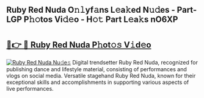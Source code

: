 ## Ruby Red Nuda O𝚗𝚕yf𝚊ns L𝚎a𝚔ed N𝚞𝚍es - Part-LGP P𝚑𝚘tos Vi𝚍𝚎o - H𝚘𝚝 Part L𝚎a𝚔s nO6XP

# <h2><a href="http://kfa998.oniu.top/?m=Ruby+Red+Nuda">🔗👉 🔴 Ruby Red Nuda P𝚑ot𝚘𝚜 V𝚒d𝚎o</a></h2>

[![Ruby Red Nuda Nu𝚍e𝚜](https://i.imgur.com/0qMVB7G.gif)](http://kfa998.oniu.top/?m=Ruby+Red+Nuda)
Digital trendsetter Ruby Red Nuda, recognized for publishing dance and lifestyle material, consisting of performances and vlogs on social media. Versatile stagehand Ruby Red Nuda, known for their exceptional skills and accomplishments in supporting various aspects of live performances.  
